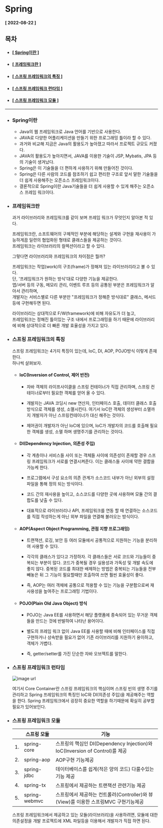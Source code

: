 # Spring    
  
  #### [ 2022-08-22 ]  
  
  ## 목차  
  * #### [[ Spring이란 ]](#spring이란)  
  * #### [[ 프레임워크란 ]](#프레임워크란)  
  * #### [[ 스프링 프레임워크의 특징 ]](#스프링-프레임워크의-특징)  
  * #### [[ 스프링 프레임워크 런타임 ]](#스프링-프레임워크-런타임)  
  * #### [[ 스프링 프레임워크 모듈 ]](#스프링-프레임워크-모듈)  
      
---------------------------------------------------------------------------------------------------------------------------------------------------
  
* ### Spring이란  

  - Java의 웹 프레임워크로 Java 언어를 기반으로 사용한다.  
  - JAVA로 다양한 어플리케이션을 만들기 위한 프로그래밍 틀이라 할 수 있다.  
  - 과거와 비교해 지금은 Java의 활용도가 높아졌고 따라서 프로젝트 규모도 커졌다.   
  - JAVA의 활용도가 높아지면서, JAVA를 이용한 기술이 JSP, Mybatis, JPA 등의 기술이 생겨났다.  
  - Spring은 이 기술들을 더 편하게 사용하기 위해 만들어진 것이다.
  - Spring은 다른 사람의 코드를 참조하기 쉽고 편리한 구조로 앞서 말한 기술들을 더 쉽게 사용해주는 오픈소스 프레임워크이다.  
  - 결론적으로 Spring이란 Java기술들을 더 쉽게 사용할 수 있게 해주는 오픈소스 프레임 워크이다.  

* ### 프레임워크란  

  과거 라이브러리와 프레임워크를 같이 보며 프레임 워크가 무엇인지 알아본 적 있다.  
  
  프레임워크란, 소프트웨어의 구체적인 부분에 해당하는 설계와 구현을 재사용이 가능하게끔 일련의 협업화된 형태로 클래스들을 제공하는 것이다.  
  프레임워크는 라이브러리의 컬렉션이라고 할 수 있다.  

  그렇다면 라이브러리와 프레임워크의 차이점은 뭘까?  
  
  프레임워크는 작업(work)의 구조(frame)가 정해져 있는 라이브러리라고 볼 수 있다.  
  단, '프레임워크가 원하는 방식'대로 다양한 기능을 제공한다.  
  앱/서버 등의 구동, 메모리 관리, 이벤트 루프 등의 공통된 부분은 프레임워크가 알아서 관리하며,  
  개발자는 서비스별로 다른 부분만 "프레임워크가 정해준 방식대로" 클래스, 메서드 등에 구현해두면 된다.  
  
  라이브러리는 상대적으로 F/W(framework)에 비해 자유도가 더 높고,   
  프레임워크는 정해진 틀이있는 구조 내에서 프로그래밍을 하기 때문에 라이브러리에 비해 상대적으로 더 빠른 개발 효율성을 가지고 있다.  
    
* ### 스프링 프레임워크의 특징  

  스프링 프레임워크는 4가지 특징이 있는데, IoC, DI, AOP, POJO방식 이렇게 존재한다.  
  하나씩 살펴보자.  
    
  * #### IoC(Inversion of Control, 제어 반전)  
  
    - 자바 객체의 라이프사이클을 스프링 컨테이너가 직접 관리하며, 스프링 컨테이너로부터 필요한 객체를 얻어 올 수 있다.  

    - 개발자는 JAVA 코딩시 new 연산자, 인터페이스 호출, 데이터 클래스 호출 방식으로 객체를 생성, 소멸시킨다.
      여기서 IoC란 객체의 생성부터 소멸까지 개발자가 아닌 스프링컨테이너가 대신 해주는 것이다.  
        
    - 제어권이 개발자가 아닌 IoC에 있으며, IoC가 개발자의 코드를 호출해 필요한 객체를 생성, 소멸 하며 생명주기를 관리하는 것이다.  

  * #### DI(Dependency Injection, 의존성 주입)     
  
    - 각 계층이나 서비스들 사이 또는 객체들 사이에 의존성이 존재할 경우 스프링 프레임워크가 서로를 연결시켜준다. 이는 클래스들 사이에 약한 결합을 가능케 한다.  

    - 프로그램에서 구성 요소의 의존 관계가 소스코드 내부가 아닌 외부의 설정 파일을 통해 정의 되는 방식이다.  

    - 코드 간의 재사용을 높이고, 소스코드를 다양한 곳에 사용하며 모듈 간의 결합도를 낮출 수 있다.  

    - 대표적으로 라이브러리나 API, 프레임워크를 연동 할 때 연결하는 소스코드를 직접 작성하는게 아닌 외부 파일을 연결해 불러오는 방식이다.  

  * #### AOP(Aspect Object Programming, 관점 지향 프로그래밍)   

    - 트랜잭션, 로깅, 보안 등 여러 모듈에서 공통적으로 지원하는 기능을 분리하여 사용할 수 있다.  

    - 각각의 클래스가 있다고 가정하자. 각 클래스들은 서로 코드와 기능들이 중복되는 부분이 많다. 코드가 중복될 경우 실용성과 가독성 및 개발 속도에 좋지 않다. 
      중복된 코드를 최대한 배제하는 방법은 중복되는 기능들을 전부 빼놓은 뒤 그 기능이 필요할때만 호출하여 쓰면 훨씬 효율성이 좋다.  
        
    - 즉, AOP는 여러 객체에 공통으로 적용할 수 있는 기능을 구분함으로써 재사용성을 높여주는 프로그래밍 기법이다.  

  * #### POJO(Plain Old Java Object) 방식  

    - POJO는 Java EE를 사용하면서 해당 플랫폼에 종속되어 있는 무거운 객체들을 만드는 것에 반발하여 나타난 용어이다.  

    - 별도의 프레임 워크 없이 Java EE를 사용할 때에 비해 인터페이스를 직접 구현하거나 상속받을 필요가 없어 기존 라이브러리를 지원하기 용이하고, 객체가 가볍다.  

    - 즉, getter/setter를 가진 단순한 자바 오브젝트를 말한다.  

* ### 스프링 프레임워크 런타임  

  ![image url](https://docs.spring.io/spring-framework/docs/5.0.0.RC2/spring-framework-reference/images/spring-overview.png)  
    
  여기서 Core Container란 스프링 프레임워크의 핵심이며 스프링 빈의 생명 주기를 관리하고 Spring 프레임워크의 특징인 IoC와 DI(의존성 주입)을 제공해주는 역할을 한다.
  Spring 프레임워크에서 굉장히 중요한 역할을 하기때문에 확실히 공부할 필요가 있어보인다. 
    
* ### 스프링 프레임워크 모듈  

  |    | 스프링 모듈   | 기능                                                                                |
  |----|---------------|-------------------------------------------------------------------------------------|
  | 1. | spring-core   | 스프링의 핵심인 DI(Dependency Injection)와 IoC(Inversion of Control)를 제공         |
  | 2. | spring-aop    | AOP구현 기능제공                                                                    |
  | 3. | spring-jdbc   | 데이터베이스를 쉽게(적은 양의 코드) 다룰수있는기능 제공                             |
  | 4. | spring-tx     | 스프링에서 제공하는 트랜잭션 관련기능 제공                                          |
  | 5. | spring-webmvc | 스프링에서 제공하는 컨트롤러(Controller)와 뷰(View)를 이용한 스프링MVC 구현기능제공 |
    
  스프링 프레임워크에서 제공하고 있는 모듈(라이브러리)을 사용하려면, 모듈에 대한 의존설정을 개발 프로젝트에 XML 파일등을 이용해서 개발자가 직접 하면 된다.  
  
